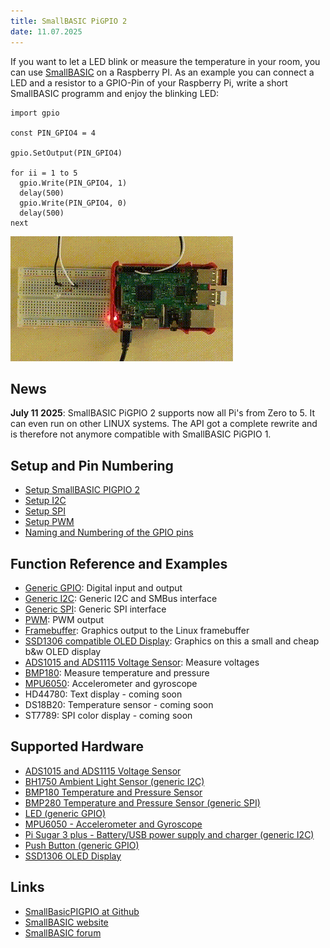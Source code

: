 ```yaml
---
title: SmallBASIC PiGPIO 2
date: 11.07.2025
---
```


If you want to let a LED blink or measure the temperature in your room, you can use
[SmallBASIC](https://smallbasic.github.io) on a Raspberry PI. As an example you can
connect a LED and a resistor to a GPIO-Pin of your Raspberry Pi, write a short
SmallBASIC programm and enjoy the blinking LED:

```smallbasic
import gpio

const PIN_GPIO4 = 4

gpio.SetOutput(PIN_GPIO4)

for ii = 1 to 5
  gpio.Write(PIN_GPIO4, 1)
  delay(500)
  gpio.Write(PIN_GPIO4, 0)
  delay(500)
next
```

![Blinking LED](./images/blink.gif)

## News

__July 11 2025__: SmallBASIC PiGPIO 2 supports now all Pi's from Zero to 5. It can
even run on other LINUX systems. The API got a complete rewrite and is therefore not
anymore compatible with SmallBASIC PiGPIO 1.

## Setup and Pin Numbering

- [Setup SmallBASIC PIGPIO 2](./setup.html)
- [Setup I2C](./setup_i2c.html)
- [Setup SPI](./setup_spi.html)
- [Setup PWM](./setup_pwm.html)
- [Naming and Numbering of the GPIO pins](./gpio_numbering.html)

## Function Reference and Examples

- [Generic GPIO](./gpio.html): Digital input and output
- [Generic I2C](./i2c.html): Generic I2C and SMBus interface
- [Generic SPI](./spi.html): Generic SPI interface
- [PWM](./pwm.html): PWM output
- [Framebuffer](./framebuffer.html): Graphics output to the Linux framebuffer
- [SSD1306 compatible OLED Display](./ssd1306.html): Graphics on this a small and cheap b&w OLED display
- [ADS1015 and ADS1115 Voltage Sensor](./ads1x15.html): Measure voltages
- [BMP180](./bmp180.html): Measure temperature and pressure
- [MPU6050](./mpu6050.html): Accelerometer and gyroscope
- HD44780: Text display - coming soon
- DS18B20: Temperature sensor - coming soon
- ST7789: SPI color display - coming soon

## Supported Hardware

- [ADS1015 and ADS1115 Voltage Sensor](./ads1x15.html)
- [BH1750 Ambient Light Sensor (generic I2C)](./i2c.html)
- [BMP180 Temperature and Pressure Sensor](./bmp180.html)
- [BMP280 Temperature and Pressure Sensor (generic SPI)](./spi.html)
- [LED (generic GPIO)](./gpio.html)
- [MPU6050 - Accelerometer and Gyroscope](./mpu6050.html)
- [Pi Sugar 3 plus - Battery/USB power supply and charger (generic I2C)](./i2c.html)
- [Push Button (generic GPIO)](./gpio.html)
- [SSD1306 OLED Display](./ssd1306.html)

## Links

- [SmallBasicPIGPIO at Github](https://github.com/Joe7M/smallbasic.pigpio2)
- [SmallBASIC website](https://smallbasic.github.io/)
- [SmallBASIC forum](https://smallbasic.discourse.group/)
